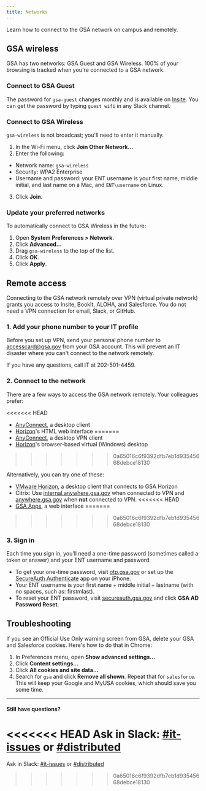 ```yaml
---
title: Networks
---
```


Learn how to connect to the GSA network on campus and remotely.

## GSA wireless

GSA has two networks: GSA Guest and GSA Wireless. 100% of your browsing is tracked when you're connected to a GSA network.

### Connect to GSA Guest

The password for `gsa-guest` changes monthly and is available on [Insite](http://insite.gsa.gov). You can get the password by typing `guest wifi` in any Slack channel.

### Connect to GSA Wireless

`gsa-wireless` is not broadcast; you'll need to enter it manually.

1. In the Wi-Fi menu, click **Join Other Network...**
2. Enter the following:
  - Network name: `gsa-wireless`
  - Security: WPA2 Enterprise
  - Username and password: your ENT username is your first name, middle initial, and last name on a Mac, and `ENT\username` on Linux.
3. Click **Join**.

### Update your preferred networks

To automatically connect to GSA Wireless in the future:

1. Open **System Preferences > Network**.
2. Click **Advanced...**
3. Drag `gsa-wireless` to the top of the list.
4. Click **OK**.
5. Click **Apply**.

## Remote access

Connecting to the GSA network remotely over VPN (virtual private network) grants you access to Insite, BookIt, ALOHA, and Salesforce. You do not need a VPN connection for email, Slack, or GitHub.

### 1. Add your phone number to your IT profile

Before you set up VPN, send your personal phone number to [accesscard@gsa.gov](mailto:accesscard@gsa.gov) from your GSA account. This will prevent an IT disaster where you can't connect to the network remotely.

If you have any questions, call IT at 202-501-4459.

### 2. Connect to the network

There are a few ways to access the GSA network remotely. Your colleagues prefer:

<<<<<<< HEAD
- [AnyConnect](/anyconnect/), a desktop client
- [Horizon](https://horizon.gsa.gov/)'s HTML web interface
=======
- [AnyConnect](/anyconnect/), a desktop VPN client
- [Horizon](https://horizon.gsa.gov/)'s browser-based virtual (Windows) desktop
>>>>>>> 0a65016c6f9392dfb7eb1d93545668debce18130

Alternatively, you can try one of these:

- [VMware Horizon](/vmware-horizon/), a desktop client that connects to GSA Horizon
- Citrix: Use [internal.anywhere.gsa.gov](https://internal.anywhere.gsa.gov/) when connected to VPN and [anywhere.gsa.gov](https://anywhere.gsa.gov/) when **not** connected to VPN.
<<<<<<< HEAD
- [GSA Apps](http://gsa-apps.gsa.gov), a web interface
=======
>>>>>>> 0a65016c6f9392dfb7eb1d93545668debce18130

### 3. Sign in

Each time you sign in, you’ll need a one-time password (sometimes called a token or answer) and your ENT username and password.

* To get your one-time password, visit [otp.gsa.gov](https://otp.gsa.gov) or set up the [SecureAuth Authenticate](https://itunes.apple.com/us/app/secureauth-otp/id615536686?mt=8) app on your iPhone.
* Your ENT username is your first name + middle initial + lastname (with no spaces, such as: firstmlast).
* To reset your ENT password, visit [secureauth.gsa.gov](https://secureauth.gsa.gov) and click **GSA AD Password Reset**.

## Troubleshooting

If you see an Official Use Only warning screen from GSA, delete your GSA and Salesforce cookies. Here's how to do that in Chrome:

1. In Preferences menu, open **Show advanced settings...**
2. Click **Content settings...**
3. Click **All cookies and site data...**
4. Search for `gsa` and click **Remove all shown**. Repeat that for `salesforce`. This will keep your Google and MyUSA cookies, which should save you some time.

----

#### Still have questions?

<<<<<<< HEAD
Ask in Slack: [#it-issues](https://18f.slack.com/messages/questions/) or [#distributed](https://18f.slack.com/messages/distributed/)
=======
Ask in Slack: [#it-issues](https://gsa-tts.slack.com/messages/questions/) or [#distributed](https://gsa-tts.slack.com/messages/distributed/)
>>>>>>> 0a65016c6f9392dfb7eb1d93545668debce18130
